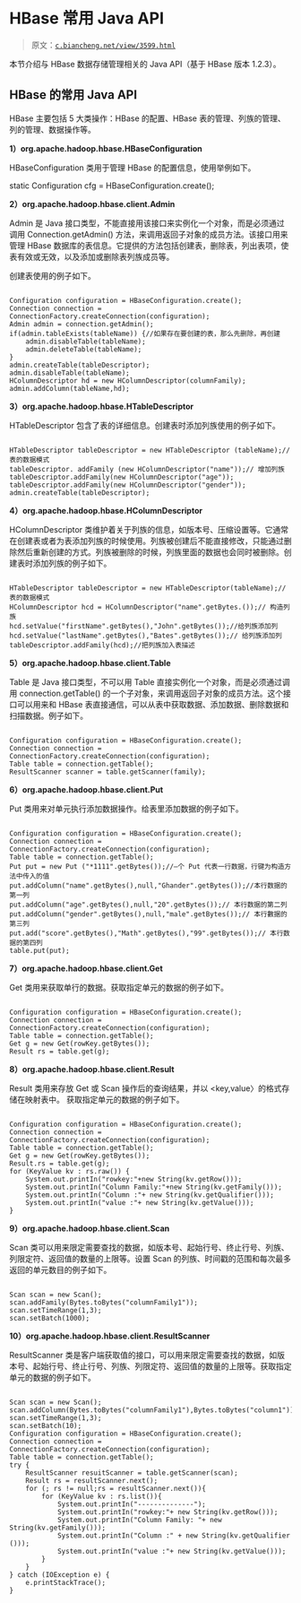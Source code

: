 # HBase 常用 Java API

> 原文：[`c.biancheng.net/view/3599.html`](http://c.biancheng.net/view/3599.html)

本节介绍与 HBase 数据存储管理相关的 Java API（基于 HBase 版本 1.2.3）。

## HBase 的常用 Java API

HBase 主要包括 5 大类操作：HBase 的配置、HBase 表的管理、列族的管理、列的管理、数据操作等。

**1）org.apache.hadoop.hbase.HBaseConfiguration**

HBaseConfiguration 类用于管理 HBase 的配置信息，使用举例如下。

static Configuration cfg = HBaseConfiguration.create();

**2）org.apache.hadoop.hbase.client.Admin**

Admin 是 Java 接口类型，不能直接用该接口来实例化一个对象，而是必须通过调用 Connection.getAdmin() 方法，来调用返回子对象的成员方法。该接口用来管理 HBase 数据库的表信息。它提供的方法包括创建表，删除表，列出表项，使表有效或无效，以及添加或删除表列族成员等。

创建表使用的例子如下。

```

Configuration configuration = HBaseConfiguration.create();
Connection connection = ConnectionFactory.createConnection(configuration);
Admin admin = connection.getAdmin();
if(admin.tableExists(tableName)) {//如果存在要创建的表，那么先删除，再创建
    admin.disableTable(tableName);
    admin.deleteTable(tableName);
}
admin.createTable(tableDescriptor);
admin.disableTable(tableName);
HColumnDescriptor hd = new HColumnDescriptor(columnFamily);
admin.addColumn(tableName,hd);
```

**3）org.apache.hadoop.hbase.HTableDescriptor**

HTableDescriptor 包含了表的详细信息。创建表时添加列族使用的例子如下。

```

HTableDescriptor tableDescriptor = new HTableDescriptor (tableName);// 表的数据模式
tableDescriptor. addFamily (new HColumnDescriptor("name"));// 增加列族
tableDescriptor.addFamily(new HColumnDescriptor("age"));
tableDescriptor.addFamily(new HColumnDescriptor("gender"));
admin.createTable(tableDescriptor);
```

**4）org.apache.hadoop.hbase.HColumnDescriptor**

HColumnDescriptor 类维护着关于列族的信息，如版本号、压缩设置等。它通常在创建表或者为表添加列族的时候使用。列族被创建后不能直接修改，只能通过删除然后重新创建的方式。列族被删除的时候，列族里面的数据也会同时被删除。创建表时添加列族的例子如下。

```

HTableDescriptor tableDescriptor = new HTableDescriptor(tableName);// 表的数据模式
HColumnDescriptor hcd = HColumnDescriptor("name".getBytes.());// 构造列族
hcd.setValue("firstName".getBytes(),"John".getBytes());//给列族添加列
hcd.setValue("lastName".getBytes(),"Bates".getBytes());// 给列族添加列
tableDescriptor.addFamily(hcd);//把列族加入表描述
```

**5）org.apache.hadoop.hbase.client.Table**

Table 是 Java 接口类型，不可以用 Table 直接实例化一个对象，而是必须通过调用 connection.getTable() 的一个子对象，来调用返回子对象的成员方法。这个接口可以用来和 HBase 表直接通信，可以从表中获取数据、添加数据、删除数据和扫描数据。例子如下。

```

Configuration configuration = HBaseConfiguration.create();
Connection connection = ConnectionFactory.createConnection(configuration);
Table table = connection.getTable();
ResultScanner scanner = table.getScanner(family);
```

**6）org.apache.hadoop.hbase.client.Put**

Put 类用来对单元执行添加数据操作。给表里添加数据的例子如下。

```

Configuration configuration = HBaseConfiguration.create();
Connection connection = ConnectionFactory.createConnection(configuration);
Table table = connection.getTable();
Put put = new Put ("*1111".getBytes());//—个 Put 代表一行数据，行键为构造方法中传入的值
put.addColumn("name".getBytes(),null,"Ghander".getBytes());//本行数据的第一列
put.addColumn("age".getBytes(),null,"20".getBytes());// 本行数据的第二列
put.addColumn("gender".getBytes(),null,"male".getBytes());// 本行數据的第三列
put.add("score".getBytes(),"Math".getBytes(),"99".getBytes());// 本行数据的第四列
table.put(put);
```

**7）org.apache.hadoop.hbase.client.Get**

Get 类用来获取单行的数据。获取指定单元的数据的例子如下。

```

Configuration configuration = HBaseConfiguration.create();
Connection connection = ConnectionFactory.createConnection(configuration);
Table table = connection.getTable();
Get g = new Get(rowKey.getBytes());
Result rs = table.get(g);
```

**8）org.apache.hadoop.hbase.client.Result**

Result 类用来存放 Get 或 Scan 操作后的查询结果，并以 <key,value〉的格式存储在映射表中。
获取指定单元的数据的例子如下。

```

Configuration configuration = HBaseConfiguration.create();
Connection connection = ConnectionFactory.createConnection(configuration);
Table table = connection.getTable();
Get g = new Get(rowKey.getBytes());
Result.rs = table.get(g);
for (KeyValue kv : rs.raw()) {
    System.out.printIn("rowkey:"+new String(kv.getRow()));
    System.out.printIn("Column Family:"+new String(kv.getFamily()));
    System.out.printIn("Column :"+ new String(kv.getQualifier()));
    System.out.printIn("value :"+ new String(kv.getValue()));
}
```

**9）org.apache.hadoop.hbase.client.Scan**

Scan 类可以用来限定需要查找的数据，如版本号、起始行号、终止行号、列族、列限定符、返回值的数量的上限等。设置 Scan 的列族、时间戳的范围和每次最多返回的单元数目的例子如下。

```

Scan scan = new Scan();
scan.addFamily(Bytes.toBytes("columnFamily1"));
scan.setTimeRange(1,3);
scan.setBatch(1000);
```

**10）org.apache.hadoop.hbase.client.ResultScanner**

ResultScanner 类是客户端获取值的接口，可以用来限定需要查找的数据，如版本号、起始行号、终止行号、列族、列限定符、返回值的数量的上限等。获取指定单元的数据的例子如下。

```

Scan scan = new Scan();
scan.addColumn(Bytes.toBytes("columnFamily1"),Bytes.toBytes("column1")); 
scan.setTimeRange(1,3);
scan.setBatch(10);
Configuration configuration = HBaseConfiguration.create();
Connection connection = ConnectionFactory.createConnection(configuration);
Table table = connection.getTable();
try {
    ResultScanner resuitScanner = table.getScanner(scan);
    Result rs = resultScanner.next();
    for (; rs != null;rs = resultScanner.next()){
        for (KeyValue kv : rs.list()){
            System.out.printIn("--------------");
            System.out.printIn("rowkey:"+ new String(kv.getRow()));
            System.out.printIn("Column Family: "+ new String(kv.getFamily()));
            System.out.printIn("Column :" + new String(kv.getQualifier ()));
            System.out.printIn("value :"+ new String(kv.getValue()));
        }
    }
} catch (IOException e) {
    e.printStackTrace();
}
```